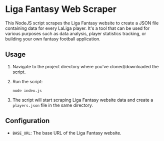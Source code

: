 # Liga Fantasy Web Scraper

This NodeJS script scrapes the Liga Fantasy website to create a JSON file containing data for every LaLiga player. It's a tool that can be used for various purposes such as data analysis, player statistics tracking, or building your own fantasy football application.

## Usage

1. Navigate to the project directory where you've cloned/downloaded the script.

2. Run the script:
   ```
   node index.js
   ```

3. The script will start scraping Liga Fantasy website data and create a `players.json` file in the same directory.

## Configuration

- `BASE_URL`: The base URL of the Liga Fantasy website.
